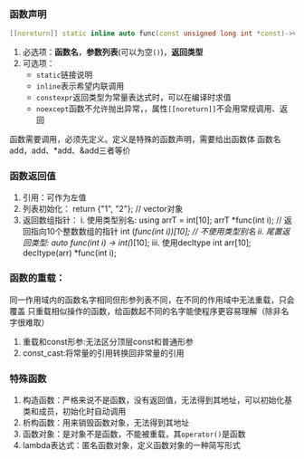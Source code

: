 ### 函数声明

```cpp
[[noreturn]] static inline auto func(const unsigned long int *const)->void const noexcept;
```
1. 必选项：**函数名**，**参数列表**(可以为空`()`)，**返回类型**
2. 可选项：
   - `static`链接说明
   - `inline`表示希望内联调用
   - `constexpr`返回类型为常量表达式时，可以在编译时求值
   - `noexcept`函数不允许抛出异常，，属性`[[noreturn]]`不会用常规调用、返回

函数需要调用，必须先定义。定义是特殊的函数声明，需要给出函数体
函数名add，add、*add、&add三者等价


### 函数返回值
1. 引用：可作为左值
2. 列表初始化：
return {"1", "2"}; // vector对象
3. 返回数组指针：
i. 使用类型别名: using arrT = int[10];
arrT *func(int i);  // 返回指向10个整数数组的指针
int (*func(int i))[10];  // 不使用类型别名
ii. 尾置返回类型:
auto func(int i) -> int(*)[10];
iii. 使用decltype
int arr[10];
decltype(arr) *func(int i);



### 函数的重载：
同一作用域内的函数名字相同但形参列表不同，在不同的作用域中无法重载，只会覆盖
只重载相似操作的函数，给函数起不同的名字能使程序更容易理解（除非名字很难取）
1. 重载和const形参:无法区分顶层const和普通形参
2. const_cast:将常量的引用转换回非常量的引用


### 特殊函数
1. 构造函数：严格来说不是函数，没有返回值，无法得到其地址，可以初始化基类和成员，初始化时自动调用
2. 析构函数：用来销毁函数对象，无法得到其地址
3. 函数对象：是对象不是函数，不能被重载，其`operator()`是函数
4. lambda表达式：匿名函数对象，定义函数对象的一种简写形式